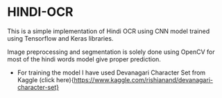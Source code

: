# HINDI-OCR

This is a simple implementation of Hindi OCR using CNN model trained using Tensorflow and Keras libraries.

Image preprocessing and segmentation is solely done using OpenCV for most of the hindi words model give proper prediction.

- For training the model I have used Devanagari Character Set from Kaggle (click here){https://www.kaggle.com/rishianand/devanagari-character-set}
